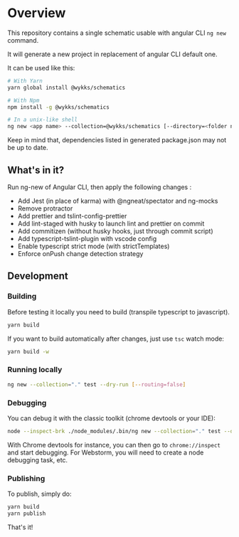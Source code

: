 # Overview

This repository contains a single schematic usable with angular CLI `ng new` command.

It will generate a new project in replacement of angular CLI default one.

It can be used like this:

```bash
# With Yarn
yarn global install @wykks/schematics

# With Npm
npm install -g @wykks/schematics

# In a unix-like shell
ng new <app name> --collection=@wykks/schematics [--directory=<folder name>] [--title=<some text>] [--prefix=<some prefix>]
```

Keep in mind that, dependencies listed in generated package.json may not be up to date.

## What's in it?

Run ng-new of Angular CLI, then apply the following changes :

- Add Jest (in place of karma) with @ngneat/spectator and ng-mocks
- Remove protractor
- Add prettier and tslint-config-prettier
- Add lint-staged with husky to launch lint and prettier on commit
- Add commitizen (without husky hooks, just through commit script)
- Add typescript-tslint-plugin with vscode config
- Enable typescript strict mode (with strictTemplates)
- Enforce onPush change detection strategy

## Development

### Building

Before testing it locally you need to build (transpile typescript to javascript).

```bash
yarn build
```

If you want to build automatically after changes, just use `tsc` watch mode:

```bash
yarn build -w
```

### Running locally

```bash
ng new --collection="." test --dry-run [--routing=false]
```

### Debugging

You can debug it with the classic toolkit (chrome devtools or your IDE):

```bash
node --inspect-brk ./node_modules/.bin/ng new --collection="." test --dry-run --routing=false
```

With Chrome devtools for instance, you can then go to `chrome://inspect` and start debugging.
For Webstorm, you will need to create a node debugging task, etc.

### Publishing

To publish, simply do:

```bash
yarn build
yarn publish
```

That's it!
